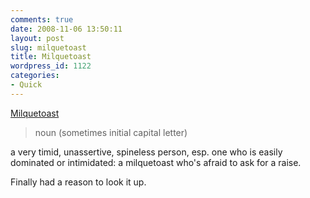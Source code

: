 ```yaml
---
comments: true
date: 2008-11-06 13:50:11
layout: post
slug: milquetoast
title: Milquetoast
wordpress_id: 1122
categories:
- Quick
---
```


[Milquetoast](http://dictionary.reference.com/browse/milquetoast)

> noun (sometimes initial capital letter)

a very timid, unassertive, spineless person, esp. one who is easily dominated or intimidated: a milquetoast who's afraid to ask for a raise.

Finally had a reason to look it up.
